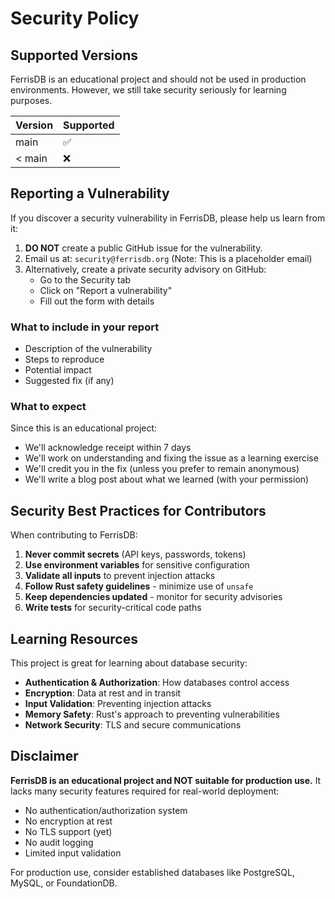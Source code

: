 # Security Policy

## Supported Versions

FerrisDB is an educational project and should not be used in production environments.
However, we still take security seriously for learning purposes.

| Version | Supported          |
| ------- | ------------------ |
| main    | :white_check_mark: |
| < main  | :x:                |

## Reporting a Vulnerability

If you discover a security vulnerability in FerrisDB, please help us learn from it:

1. **DO NOT** create a public GitHub issue for the vulnerability.
2. Email us at: `security@ferrisdb.org` (Note: This is a placeholder email)
3. Alternatively, create a private security advisory on GitHub:
   - Go to the Security tab
   - Click on "Report a vulnerability"
   - Fill out the form with details

### What to include in your report

- Description of the vulnerability
- Steps to reproduce
- Potential impact
- Suggested fix (if any)

### What to expect

Since this is an educational project:

- We'll acknowledge receipt within 7 days
- We'll work on understanding and fixing the issue as a learning exercise
- We'll credit you in the fix (unless you prefer to remain anonymous)
- We'll write a blog post about what we learned (with your permission)

## Security Best Practices for Contributors

When contributing to FerrisDB:

1. **Never commit secrets** (API keys, passwords, tokens)
2. **Use environment variables** for sensitive configuration
3. **Validate all inputs** to prevent injection attacks
4. **Follow Rust safety guidelines** - minimize use of `unsafe`
5. **Keep dependencies updated** - monitor for security advisories
6. **Write tests** for security-critical code paths

## Learning Resources

This project is great for learning about database security:

- **Authentication & Authorization**: How databases control access
- **Encryption**: Data at rest and in transit
- **Input Validation**: Preventing injection attacks
- **Memory Safety**: Rust's approach to preventing vulnerabilities
- **Network Security**: TLS and secure communications

## Disclaimer

**FerrisDB is an educational project and NOT suitable for production use.**
It lacks many security features required for real-world deployment:

- No authentication/authorization system
- No encryption at rest
- No TLS support (yet)
- No audit logging
- Limited input validation

For production use, consider established databases like PostgreSQL, MySQL, or FoundationDB.
